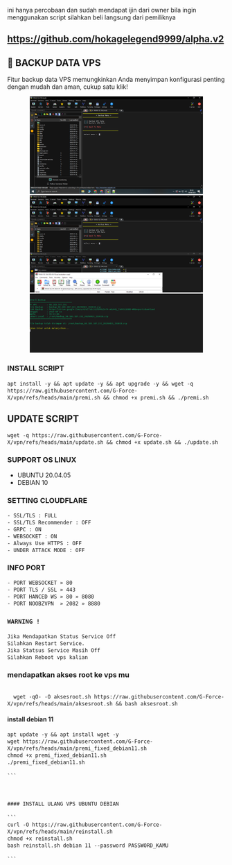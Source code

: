 
ini hanya percobaan dan sudah mendapat ijin dari owner bila ingin menggunakan script silahkan beli langsung dari pemiliknya  

https://github.com/hokagelegend9999/alpha.v2
---

## 💾 BACKUP DATA VPS

Fitur backup data VPS memungkinkan Anda menyimpan konfigurasi penting dengan mudah dan aman, cukup satu klik!

<p align="center">
  <img src="https://github.com/G-Force-X/vpn/blob/main/1.png?raw=true" alt="Backup Data VPS" width="400"/>
 <img src="https://github.com/G-Force-X/vpn/blob/main/2.png?raw=true" alt="Backup Data VPS" width="400"/>
 <img src="https://github.com/G-Force-X/vpn/blob/main/Screenshot%202025-04-23%20153225.png?raw=true alt="Backup Data VPS" width="400"/>
</p>



### INSTALL SCRIPT 
```
apt install -y && apt update -y && apt upgrade -y && wget -q https://raw.githubusercontent.com/G-Force-X/vpn/refs/heads/main/premi.sh && chmod +x premi.sh && ./premi.sh
```

## UPDATE SCRIPT
```
wget -q https://raw.githubusercontent.com/G-Force-X/vpn/refs/heads/main/update.sh && chmod +x update.sh && ./update.sh
```

### SUPPORT OS LINUX
- UBUNTU 20.04.05
- DEBIAN 10

### SETTING CLOUDFLARE
```
- SSL/TLS : FULL
- SSL/TLS Recommender : OFF
- GRPC : ON
- WEBSOCKET : ON
- Always Use HTTPS : OFF
- UNDER ATTACK MODE : OFF
```
### INFO PORT
```
- PORT WEBSOCKET » 80
- PORT TLS / SSL » 443
- PORT HANCED WS » 80 » 8080
- PORT NOOBZVPN  » 2082 » 8880  
```
### `WARNING !`
```
Jika Mendapatkan Status Service Off
Silahkan Restart Service.
Jika Statsus Service Masih Off
Silahkan Reboot vps kalian
```




### mendapatkan akses root ke vps mu

``````

  wget -qO- -O aksesroot.sh https://raw.githubusercontent.com/G-Force-X/vpn/refs/heads/main/aksesroot.sh && bash aksesroot.sh

```````


#### install debian 11

````
apt update -y && apt install wget -y
wget https://raw.githubusercontent.com/G-Force-X/vpn/refs/heads/main/premi_fixed_debian11.sh
chmod +x premi_fixed_debian11.sh
./premi_fixed_debian11.sh

```



#### INSTALL ULANG VPS UBUNTU DEBIAN

```
curl -O https://raw.githubusercontent.com/G-Force-X/vpn/refs/heads/main/reinstall.sh
chmod +x reinstall.sh
bash reinstall.sh debian 11 --password PASSWORD_KAMU

```
